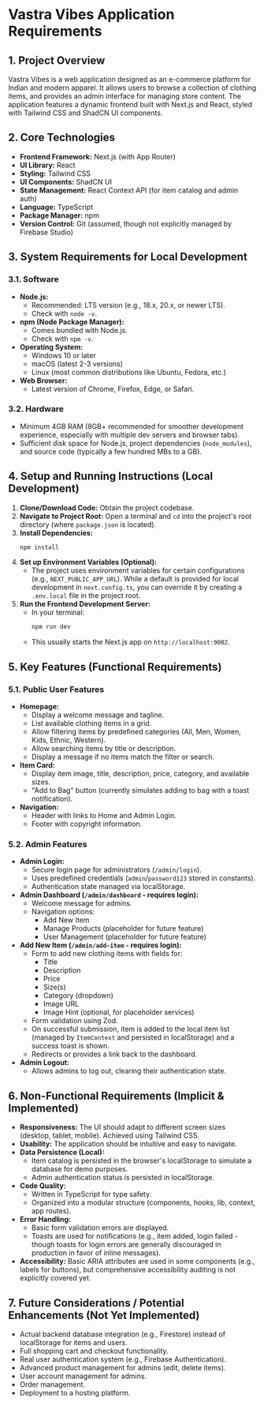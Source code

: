 
# Vastra Vibes Application Requirements

## 1. Project Overview

Vastra Vibes is a web application designed as an e-commerce platform for Indian and modern apparel. It allows users to browse a collection of clothing items, and provides an admin interface for managing store content. The application features a dynamic frontend built with Next.js and React, styled with Tailwind CSS and ShadCN UI components.

## 2. Core Technologies

*   **Frontend Framework:** Next.js (with App Router)
*   **UI Library:** React
*   **Styling:** Tailwind CSS
*   **UI Components:** ShadCN UI
*   **State Management:** React Context API (for item catalog and admin auth)
*   **Language:** TypeScript
*   **Package Manager:** npm
*   **Version Control:** Git (assumed, though not explicitly managed by Firebase Studio)

## 3. System Requirements for Local Development

### 3.1. Software
*   **Node.js:**
    *   Recommended: LTS version (e.g., 18.x, 20.x, or newer LTS).
    *   Check with `node -v`.
*   **npm (Node Package Manager):**
    *   Comes bundled with Node.js.
    *   Check with `npm -v`.
*   **Operating System:**
    *   Windows 10 or later
    *   macOS (latest 2-3 versions)
    *   Linux (most common distributions like Ubuntu, Fedora, etc.)
*   **Web Browser:**
    *   Latest version of Chrome, Firefox, Edge, or Safari.

### 3.2. Hardware
*   Minimum 4GB RAM (8GB+ recommended for smoother development experience, especially with multiple dev servers and browser tabs).
*   Sufficient disk space for Node.js, project dependencies (`node_modules`), and source code (typically a few hundred MBs to a GB).

## 4. Setup and Running Instructions (Local Development)

1.  **Clone/Download Code:** Obtain the project codebase.
2.  **Navigate to Project Root:** Open a terminal and `cd` into the project's root directory (where `package.json` is located).
3.  **Install Dependencies:**
    ```bash
    npm install
    ```
4.  **Set up Environment Variables (Optional):**
    *   The project uses environment variables for certain configurations (e.g., `NEXT_PUBLIC_APP_URL`). While a default is provided for local development in `next.config.ts`, you can override it by creating a `.env.local` file in the project root.
5.  **Run the Frontend Development Server:**
    *   In your terminal:
        ```bash
        npm run dev
        ```
    *   This usually starts the Next.js app on `http://localhost:9002`.

## 5. Key Features (Functional Requirements)

### 5.1. Public User Features
*   **Homepage:**
    *   Display a welcome message and tagline.
    *   List available clothing items in a grid.
    *   Allow filtering items by predefined categories (All, Men, Women, Kids, Ethnic, Western).
    *   Allow searching items by title or description.
    *   Display a message if no items match the filter or search.
*   **Item Card:**
    *   Display item image, title, description, price, category, and available sizes.
    *   "Add to Bag" button (currently simulates adding to bag with a toast notification).
*   **Navigation:**
    *   Header with links to Home and Admin Login.
    *   Footer with copyright information.

### 5.2. Admin Features
*   **Admin Login:**
    *   Secure login page for administrators (`/admin/login`).
    *   Uses predefined credentials (`admin`/`password123` stored in constants).
    *   Authentication state managed via localStorage.
*   **Admin Dashboard (`/admin/dashboard` - requires login):**
    *   Welcome message for admins.
    *   Navigation options:
        *   Add New Item
        *   Manage Products (placeholder for future feature)
        *   User Management (placeholder for future feature)
*   **Add New Item (`/admin/add-item` - requires login):**
    *   Form to add new clothing items with fields for:
        *   Title
        *   Description
        *   Price
        *   Size(s)
        *   Category (dropdown)
        *   Image URL
        *   Image Hint (optional, for placeholder services)
    *   Form validation using Zod.
    *   On successful submission, item is added to the local item list (managed by `ItemContext` and persisted in localStorage) and a success toast is shown.
    *   Redirects or provides a link back to the dashboard.
*   **Admin Logout:**
    *   Allows admins to log out, clearing their authentication state.

## 6. Non-Functional Requirements (Implicit & Implemented)

*   **Responsiveness:** The UI should adapt to different screen sizes (desktop, tablet, mobile). Achieved using Tailwind CSS.
*   **Usability:** The application should be intuitive and easy to navigate.
*   **Data Persistence (Local):**
    *   Item catalog is persisted in the browser's localStorage to simulate a database for demo purposes.
    *   Admin authentication status is persisted in localStorage.
*   **Code Quality:**
    *   Written in TypeScript for type safety.
    *   Organized into a modular structure (components, hooks, lib, context, app routes).
*   **Error Handling:**
    *   Basic form validation errors are displayed.
    *   Toasts are used for notifications (e.g., item added, login failed - though toasts for login errors are generally discouraged in production in favor of inline messages).
*   **Accessibility:** Basic ARIA attributes are used in some components (e.g., labels for buttons), but comprehensive accessibility auditing is not explicitly covered yet.

## 7. Future Considerations / Potential Enhancements (Not Yet Implemented)

*   Actual backend database integration (e.g., Firestore) instead of localStorage for items and users.
*   Full shopping cart and checkout functionality.
*   Real user authentication system (e.g., Firebase Authentication).
*   Advanced product management for admins (edit, delete items).
*   User account management for admins.
*   Order management.
*   Deployment to a hosting platform.
